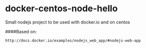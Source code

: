 docker-centos-node-hello
========================

Small nodejs project to be used with docker.io and on centos


####Based on:

    http://docs.docker.io/examples/nodejs_web_app/#nodejs-web-app
